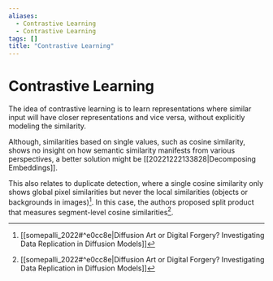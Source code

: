 ```yaml
---
aliases:
  - Contrastive Learning
  - Contrastive Learning
tags: []
title: "Contrastive Learning"
---
```


# Contrastive Learning

The idea of contrastive learning is to learn representations where similar input will have closer representations and vice versa, without explicitly modeling the similarity.

Although, similarities based on single values, such as cosine similarity, shows no insight on how semantic similarity manifests from various perspectives, a better solution might be [[20221222133828|Decomposing Embeddings]].

This also relates to duplicate detection, where a single cosine similarity only shows global pixel similarities but never the local similarities (objects or backgrounds in images)[^1]. In this case, the authors proposed split product that measures segment-level cosine similarities[^1].

[^1]: [[somepalli_2022#^e0cc8e|Diffusion Art or Digital Forgery? Investigating Data Replication in Diffusion Models]]